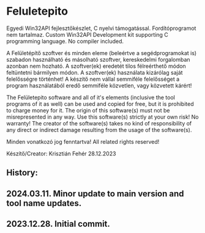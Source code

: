 # Feluletepito

Egyedi Win32API fejlesztőkészlet, C nyelvi támogatással. Fordítóprogramot nem tartalmaz.
Custom Win32API Development kit  supporting C programming language. No compiler included.

A Felületépítő szoftver és minden eleme (beleértve a segédprogramokat is) szabadon használható és másolható szoftver, kereskedelmi forgalomban azonban nem hozható.
A szoftver(ek) eredetét tilos félreérthető módon feltüntetni bármilyen módon.
A szoftver(ek) használata kizárólag saját felelősségre történhet! A készítő nem vállal semmiféle felelősséget a program használatából eredő semmiféle közvetlen, vagy közvetett kárért!

The Felületepito software and all of it's elements (inclusive the tool programs of it as well) can be used and copied for free, but it is prohibited to charge money for it.
The origin of this software(s) must not be misrepresented in any way.
Use this software(s) strictly at your own risk! No warranty! The creator of the software(s) takes no kind of responsibility of any direct or indirect damage resulting from the usage of the software(s).

Minden vonatkozó jog fenntartva!
All related rights reserved!

Készítő/Creator: Krisztián Fehér
28.12.2023



History:
-
2024.03.11. Minor update to main version and tool name updates.
-
2023.12.28. Initial commit.
-
